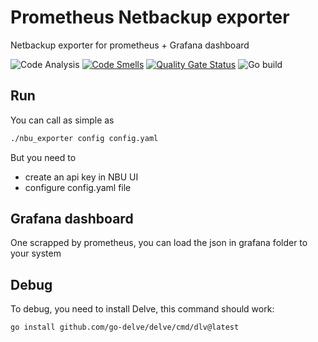 # Prometheus Netbackup exporter

Netbackup exporter for prometheus + Grafana dashboard

![Code Analysis](https://github.com/fjacquet/nbu_exporter/actions/workflows/codeql-analysis.yml/badge.svg)
[![Code Smells](https://sonarcloud.io/api/project_badges/measure?project=fjacquet_nbu_exporter&metric=code_smells)](https://sonarcloud.io/summary/new_code?id=fjacquet_nbu_exporter)
[![Quality Gate Status](https://sonarcloud.io/api/project_badges/measure?project=fjacquet_nbu_exporter&metric=alert_status)](https://sonarcloud.io/summary/new_code?id=fjacquet_nbu_exporter)
![Go build](https://github.com/fjacquet/nbu_exporter/actions/workflows/go.yml/badge.svg)

## Run

You can call as simple as

```bash
./nbu_exporter config config.yaml
```

But you need to

- create an api key in NBU UI
- configure config.yaml file

## Grafana dashboard

One scrapped by prometheus, you can load the json in grafana folder to your system

## Debug

To debug, you need to install Delve, this command should work:

```bash
go install github.com/go-delve/delve/cmd/dlv@latest
```

